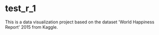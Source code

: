 # test_r_1
This is a data visualization project based on the dataset 'World Happiness Report' 2015 from Kaggle. 
